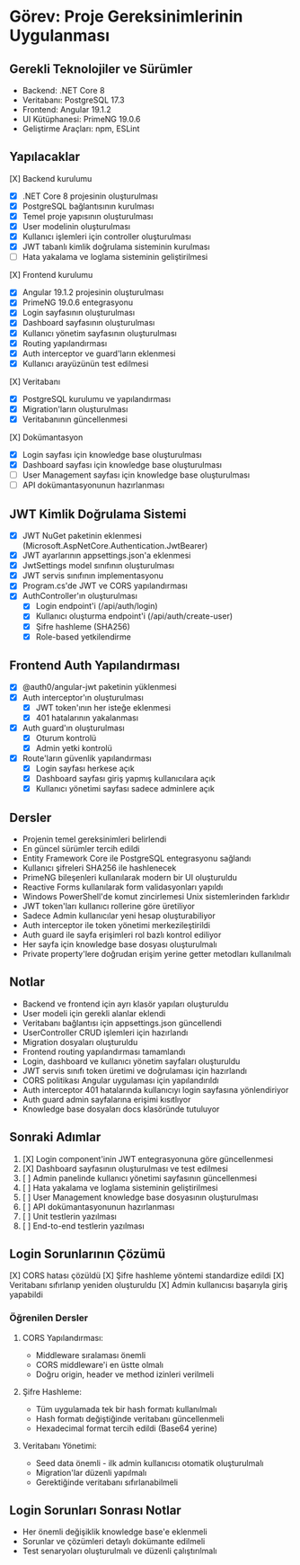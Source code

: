 # Görev: Proje Gereksinimlerinin Uygulanması

## Gerekli Teknolojiler ve Sürümler
- Backend: .NET Core 8
- Veritabanı: PostgreSQL 17.3
- Frontend: Angular 19.1.2
- UI Kütüphanesi: PrimeNG 19.0.6
- Geliştirme Araçları: npm, ESLint

## Yapılacaklar
[X] Backend kurulumu
  - [X] .NET Core 8 projesinin oluşturulması
  - [X] PostgreSQL bağlantısının kurulması
  - [X] Temel proje yapısının oluşturulması
  - [X] User modelinin oluşturulması
  - [X] Kullanıcı işlemleri için controller oluşturulması
  - [X] JWT tabanlı kimlik doğrulama sisteminin kurulması
  - [ ] Hata yakalama ve loglama sisteminin geliştirilmesi

[X] Frontend kurulumu
  - [X] Angular 19.1.2 projesinin oluşturulması
  - [X] PrimeNG 19.0.6 entegrasyonu
  - [X] Login sayfasının oluşturulması
  - [X] Dashboard sayfasının oluşturulması
  - [X] Kullanıcı yönetim sayfasının oluşturulması
  - [X] Routing yapılandırması
  - [X] Auth interceptor ve guard'ların eklenmesi
  - [X] Kullanıcı arayüzünün test edilmesi

[X] Veritabanı
  - [X] PostgreSQL kurulumu ve yapılandırması
  - [X] Migration'ların oluşturulması
  - [X] Veritabanının güncellenmesi

[X] Dokümantasyon
  - [X] Login sayfası için knowledge base oluşturulması
  - [X] Dashboard sayfası için knowledge base oluşturulması
  - [ ] User Management sayfası için knowledge base oluşturulması
  - [ ] API dokümantasyonunun hazırlanması

## JWT Kimlik Doğrulama Sistemi
- [X] JWT NuGet paketinin eklenmesi (Microsoft.AspNetCore.Authentication.JwtBearer)
- [X] JWT ayarlarının appsettings.json'a eklenmesi
- [X] JwtSettings model sınıfının oluşturulması
- [X] JWT servis sınıfının implementasyonu
- [X] Program.cs'de JWT ve CORS yapılandırması
- [X] AuthController'ın oluşturulması
  - [X] Login endpoint'i (/api/auth/login)
  - [X] Kullanıcı oluşturma endpoint'i (/api/auth/create-user)
  - [X] Şifre hashleme (SHA256)
  - [X] Role-based yetkilendirme

## Frontend Auth Yapılandırması
- [X] @auth0/angular-jwt paketinin yüklenmesi
- [X] Auth interceptor'ın oluşturulması
  - [X] JWT token'ının her isteğe eklenmesi
  - [X] 401 hatalarının yakalanması
- [X] Auth guard'ın oluşturulması
  - [X] Oturum kontrolü
  - [X] Admin yetki kontrolü
- [X] Route'ların güvenlik yapılandırması
  - [X] Login sayfası herkese açık
  - [X] Dashboard sayfası giriş yapmış kullanıcılara açık
  - [X] Kullanıcı yönetimi sayfası sadece adminlere açık

## Dersler
- Projenin temel gereksinimleri belirlendi
- En güncel sürümler tercih edildi
- Entity Framework Core ile PostgreSQL entegrasyonu sağlandı
- Kullanıcı şifreleri SHA256 ile hashlenecek
- PrimeNG bileşenleri kullanılarak modern bir UI oluşturuldu
- Reactive Forms kullanılarak form validasyonları yapıldı
- Windows PowerShell'de komut zincirlemesi Unix sistemlerinden farklıdır
- JWT token'ları kullanıcı rollerine göre üretiliyor
- Sadece Admin kullanıcılar yeni hesap oluşturabiliyor
- Auth interceptor ile token yönetimi merkezileştirildi
- Auth guard ile sayfa erişimleri rol bazlı kontrol ediliyor
- Her sayfa için knowledge base dosyası oluşturulmalı
- Private property'lere doğrudan erişim yerine getter metodları kullanılmalı

## Notlar
- Backend ve frontend için ayrı klasör yapıları oluşturuldu
- User modeli için gerekli alanlar eklendi
- Veritabanı bağlantısı için appsettings.json güncellendi
- UserController CRUD işlemleri için hazırlandı
- Migration dosyaları oluşturuldu
- Frontend routing yapılandırması tamamlandı
- Login, dashboard ve kullanıcı yönetim sayfaları oluşturuldu
- JWT servis sınıfı token üretimi ve doğrulaması için hazırlandı
- CORS politikası Angular uygulaması için yapılandırıldı
- Auth interceptor 401 hatalarında kullanıcıyı login sayfasına yönlendiriyor
- Auth guard admin sayfalarına erişimi kısıtlıyor
- Knowledge base dosyaları docs klasöründe tutuluyor

## Sonraki Adımlar
1. [X] Login component'inin JWT entegrasyonuna göre güncellenmesi
2. [X] Dashboard sayfasının oluşturulması ve test edilmesi
3. [ ] Admin panelinde kullanıcı yönetimi sayfasının güncellenmesi
4. [ ] Hata yakalama ve loglama sisteminin geliştirilmesi
5. [ ] User Management knowledge base dosyasının oluşturulması
6. [ ] API dokümantasyonunun hazırlanması
7. [ ] Unit testlerin yazılması
8. [ ] End-to-end testlerin yazılması

## Login Sorunlarının Çözümü
[X] CORS hatası çözüldü
[X] Şifre hashleme yöntemi standardize edildi
[X] Veritabanı sıfırlanıp yeniden oluşturuldu
[X] Admin kullanıcısı başarıyla giriş yapabildi

### Öğrenilen Dersler
1. CORS Yapılandırması:
   - Middleware sıralaması önemli
   - CORS middleware'i en üstte olmalı
   - Doğru origin, header ve method izinleri verilmeli

2. Şifre Hashleme:
   - Tüm uygulamada tek bir hash formatı kullanılmalı
   - Hash formatı değiştiğinde veritabanı güncellenmeli
   - Hexadecimal format tercih edildi (Base64 yerine)

3. Veritabanı Yönetimi:
   - Seed data önemli - ilk admin kullanıcısı otomatik oluşturulmalı
   - Migration'lar düzenli yapılmalı
   - Gerektiğinde veritabanı sıfırlanabilmeli

## Login Sorunları Sonrası Notlar
- Her önemli değişiklik knowledge base'e eklenmeli
- Sorunlar ve çözümleri detaylı dokümante edilmeli
- Test senaryoları oluşturulmalı ve düzenli çalıştırılmalı